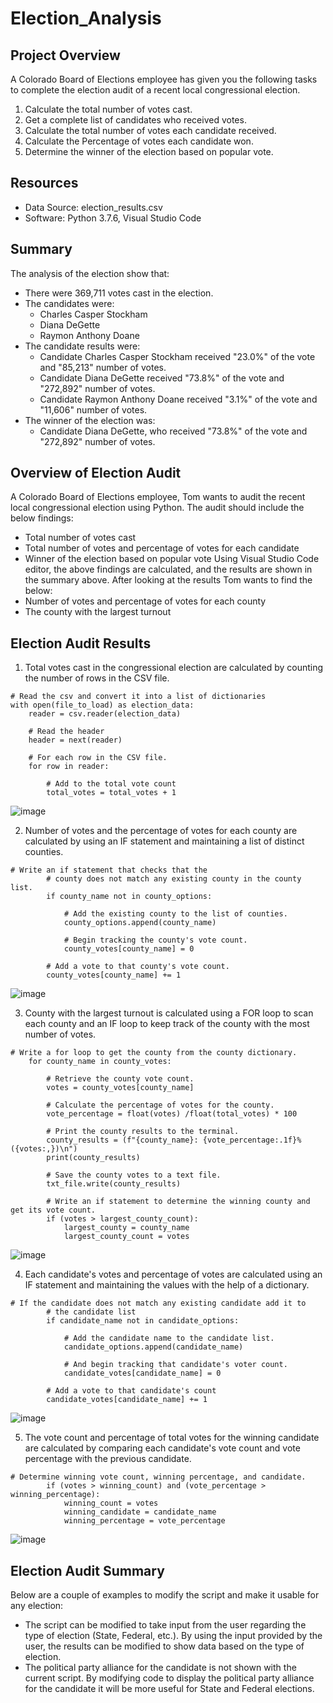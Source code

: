 # Election_Analysis

## Project Overview
A Colorado Board of Elections employee has given you the following tasks to complete the election audit of a recent local congressional election.

1. Calculate the total number of votes cast.
2. Get a complete list of candidates who received votes.
3. Calculate the total number of votes each candidate received.
4. Calculate the Percentage of votes each candidate won.
5. Determine the winner of the election based on popular vote.

## Resources
- Data Source: election_results.csv
- Software: Python 3.7.6, Visual Studio Code

## Summary
The analysis of the election show that:
- There were 369,711 votes cast in the election.
- The candidates were:
  - Charles Casper Stockham
  - Diana DeGette
  - Raymon Anthony Doane
- The candidate results were:
  - Candidate Charles Casper Stockham received "23.0%" of the vote and "85,213" number of votes.
  - Candidate Diana DeGette received "73.8%" of the vote and "272,892" number of votes.
  - Candidate Raymon Anthony Doane received "3.1%" of the vote and "11,606" number of votes.
- The winner of the election was:
  - Candidate Diana DeGette, who received "73.8%" of the vote and "272,892" number of votes.

## Overview of Election Audit
A Colorado Board of Elections employee, Tom wants to audit the recent local congressional election using Python. The audit should include the below findings:
- Total number of votes cast
- Total number of votes and percentage of votes for each candidate
- Winner of the election based on popular vote
Using Visual Studio Code editor, the above findings are calculated, and the results are shown in the summary above. After looking at the results Tom wants to find the below:
- Number of votes and percentage of votes for each county
- The county with the largest turnout

## Election Audit Results
1. Total votes cast in the congressional election are calculated by counting the number of rows in the CSV file.
~~~
# Read the csv and convert it into a list of dictionaries
with open(file_to_load) as election_data:
    reader = csv.reader(election_data)

    # Read the header
    header = next(reader)

    # For each row in the CSV file.
    for row in reader:

        # Add to the total vote count
        total_votes = total_votes + 1
~~~

![image](https://user-images.githubusercontent.com/76491891/110859867-17b88b00-828a-11eb-867a-a329bc34b11f.png)

2. Number of votes and the percentage of votes for each county are calculated by using an IF statement and maintaining a list of distinct counties.

~~~
# Write an if statement that checks that the
        # county does not match any existing county in the county list.
        if county_name not in county_options:

            # Add the existing county to the list of counties.
            county_options.append(county_name)

            # Begin tracking the county's vote count.
            county_votes[county_name] = 0

        # Add a vote to that county's vote count.
        county_votes[county_name] += 1      
~~~

![image](https://user-images.githubusercontent.com/76491891/110859812-ff487080-8289-11eb-8662-9b595c83d827.png)

3. County with the largest turnout is calculated using a FOR loop to scan each county and an IF loop to keep track of the county with the most number of votes.

~~~
# Write a for loop to get the county from the county dictionary.
    for county_name in county_votes:
        
        # Retrieve the county vote count.
        votes = county_votes[county_name]
        
        # Calculate the percentage of votes for the county.
        vote_percentage = float(votes) /float(total_votes) * 100

        # Print the county results to the terminal.
        county_results = (f"{county_name}: {vote_percentage:.1f}% ({votes:,})\n")
        print(county_results)
        
        # Save the county votes to a text file.
        txt_file.write(county_results)
        
        # Write an if statement to determine the winning county and get its vote count.
        if (votes > largest_county_count):
            largest_county = county_name
            largest_county_count = votes
~~~

![image](https://user-images.githubusercontent.com/76491891/110859989-3ae33a80-828a-11eb-8aef-c97da415bba9.png)

4. Each candidate's votes and percentage of votes are calculated using an IF statement and maintaining the values with the help of a dictionary.
~~~
# If the candidate does not match any existing candidate add it to
        # the candidate list
        if candidate_name not in candidate_options:

            # Add the candidate name to the candidate list.
            candidate_options.append(candidate_name)

            # And begin tracking that candidate's voter count.
            candidate_votes[candidate_name] = 0

        # Add a vote to that candidate's count
        candidate_votes[candidate_name] += 1
~~~

![image](https://user-images.githubusercontent.com/76491891/110860110-5d755380-828a-11eb-80cb-5b025ebb08ba.png)

5. The vote count and percentage of total votes for the winning candidate are calculated by comparing each candidate's vote count and vote percentage with the previous candidate.
~~~
# Determine winning vote count, winning percentage, and candidate.
        if (votes > winning_count) and (vote_percentage > winning_percentage):
            winning_count = votes
            winning_candidate = candidate_name
            winning_percentage = vote_percentage
~~~

![image](https://user-images.githubusercontent.com/76491891/110860147-6a924280-828a-11eb-9495-4547adfde502.png)

## Election Audit Summary
Below are a couple of examples to modify the script and make it usable for any election:
- The script can be modified to take input from the user regarding the type of election (State, Federal, etc.). By using the input provided by the user, the results can be modified to show data based on the type of election.
- The political party alliance for the candidate is not shown with the current script. By modifying code to display the political party alliance for the candidate it will be more useful for State and Federal elections.





